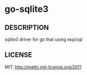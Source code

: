 go-sqlite3
==========

DESCRIPTION
-----------

sqlite3 driver for go that using exp/sql

LICENSE
-------

MIT: http://mattn.mit-license.org/2011
